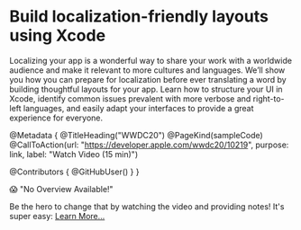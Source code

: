 # Build localization-friendly layouts using Xcode

Localizing your app is a wonderful way to share your work with a worldwide audience and make it relevant to more cultures and languages. We’ll show you how you can prepare for localization before ever translating a word by building thoughtful layouts for your app. Learn how to structure your UI in Xcode, identify common issues prevalent with more verbose and right-to-left languages, and easily adapt your interfaces to provide a great experience for everyone.

@Metadata {
   @TitleHeading("WWDC20")
   @PageKind(sampleCode)
   @CallToAction(url: "https://developer.apple.com/wwdc20/10219", purpose: link, label: "Watch Video (15 min)")

   @Contributors {
      @GitHubUser(<replace this with your GitHub handle>)
   }
}

😱 "No Overview Available!"

Be the hero to change that by watching the video and providing notes! It's super easy:
 [Learn More…](https://wwdcnotes.github.io/WWDCNotes/documentation/wwdcnotes/contributing)
